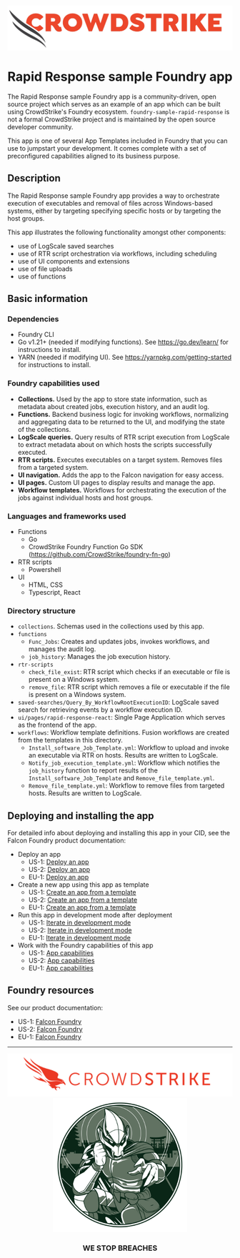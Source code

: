 ![CrowdStrike Falcon](/docs/asset/cs-logo.png?raw=true)

# Rapid Response sample Foundry app

The Rapid Response sample Foundry app is a community-driven, open source project which serves as an example of an app which can be built using CrowdStrike's Foundry ecosystem.
`foundry-sample-rapid-response` is not a formal CrowdStrike project and is maintained by the open source developer community.

This app is one of several App Templates included in Foundry that you can use to jumpstart your development.
It comes complete with a set of preconfigured capabilities aligned to its business purpose.

## Description

The Rapid Response sample Foundry app provides a way to orchestrate execution of executables and removal of files
across Windows-based systems, either by targeting specifying specific hosts or by targeting the host groups.

This app illustrates the following functionality amongst other components:
* use of LogScale saved searches
* use of RTR script orchestration via workflows, including scheduling
* use of UI components and extensions
* use of file uploads
* use of functions

## Basic information

### Dependencies

* Foundry CLI
* Go v1.21+ (needed if modifying functions).  See https://go.dev/learn/ for instructions to install.
* YARN (needed if modifying UI).  See https://yarnpkg.com/getting-started for instructions to install.

### Foundry capabilities used

* **Collections.**  Used by the app to store state information, such as metadata about created jobs, execution history, and an audit log.
* **Functions.**  Backend business logic for invoking workflows, normalizing and aggregating data to be returned to the UI, and modifying the state of the collections.
* **LogScale queries.**  Query results of RTR script execution from LogScale to extract metadata about on which hosts the scripts successfully executed.
* **RTR scripts.**  Executes executables on a target system.  Removes files from a targeted system.
* **UI navigation.**  Adds the app to the Falcon navigation for easy access.
* **UI pages.**  Custom UI pages to display results and manage the app.
* **Workflow templates.**  Workflows for orchestrating the execution of the jobs against individual hosts and host groups.

### Languages and frameworks used

* Functions
  * Go
  * CrowdStrike Foundry Function Go SDK (https://github.com/CrowdStrike/foundry-fn-go)
* RTR scripts
  * Powershell
* UI
  * HTML, CSS
  * Typescript, React

### Directory structure

* `collections`.  Schemas used in the collections used by this app.
* `functions`
  * `Func_Jobs`:  Creates and updates jobs, invokes workflows, and manages the audit log.
  * `job_history`:  Manages the job execution history.
* `rtr-scripts`
  * `check_file_exist`:  RTR script which checks if an executable or file is present on a Windows system.
  * `remove_file`:  RTR script which removes a file or executable if the file is present on a Windows system.
* `saved-searches/Query_By_WorkflowRootExecutionID`:  LogScale saved search for retrieving events by a workflow execution ID.
* `ui/pages/rapid-response-react`:  Single Page Application which serves as the frontend of the app.
* `workflows`: Workflow template definitions.  Fusion workflows are created from the templates in this directory.
  * `Install_software_Job_Template.yml`: Workflow to upload and invoke an executable via RTR on hosts. Results are written to LogScale.
  * `Notify_job_execution_template.yml`: Workflow which notifies the `job_history` function to report results of the `Install_software_Job_Template` and `Remove_file_template.yml`.
  * `Remove_file_template.yml`: Workflow to remove files from targeted hosts.  Results are written to LogScale.

## Deploying and installing the app

For detailed info about deploying and installing this app in your CID, see the Falcon Foundry product documentation:

* Deploy an app
  * US-1: [Deploy an app](https://falcon.crowdstrike.com/documentation/page/ofd46a1c/deploy-an-app)
  * US-2: [Deploy an app](https://falcon.us-2.crowdstrike.com/documentation/page/ofd46a1c/deploy-an-app)
  * EU-1: [Deploy an app](https://falcon.eu-1.crowdstrike.com/documentation/page/ofd46a1c/deploy-an-app)
* Create a new app using this app as template
  * US-1: [Create an app from a template](https://falcon.crowdstrike.com/documentation/page/l159717b/create-an-app#c4378b86)
  * US-2: [Create an app from a template](https://falcon.us-2.crowdstrike.com/documentation/page/l159717b/create-an-app#c4378b86)
  * EU-1: [Create an app from a template](https://falcon.eu-1.crowdstrike.com/documentation/page/l159717b/create-an-app#c4378b86)
* Run this app in development mode after deployment
  * US-1: [Iterate in development mode](https://falcon.crowdstrike.com/documentation/page/fb88e442/view-and-manage-apps#d5175ae2)
  * US-2: [Iterate in development mode](https://falcon.us-2.crowdstrike.com/documentation/page/fb88e442/view-and-manage-apps#d5175ae2)
  * EU-1: [Iterate in development mode](https://falcon.eu-1.crowdstrike.com/documentation/page/fb88e442/view-and-manage-apps#d5175ae2)
* Work with the Foundry capabilities of this app
  * US-1: [App capabilities](https://falcon.crowdstrike.com/documentation/category/u0daabab/app-capabilities)
  * US-2: [App capabilities](https://falcon.us-2.crowdstrike.com/documentation/category/u0daabab/app-capabilities)
  * EU-1: [App capabilities](https://falcon.eu-1.crowdstrike.com/documentation/category/u0daabab/app-capabilities)

## Foundry resources

See our product documentation:
* US-1: [Falcon Foundry](https://falcon.crowdstrike.com/documentation/category/c3d64B8e/falcon-foundry)
* US-2: [Falcon Foundry](https://falcon.us-2.crowdstrike.com/documentation/category/c3d64B8e/falcon-foundry)
* EU-1: [Falcon Foundry](https://falcon.eu-1.crowdstrike.com/documentation/category/c3d64B8e/falcon-foundry)

---

<p align="center"><img src="https://raw.githubusercontent.com/CrowdStrike/falconpy/main/docs/asset/cs-logo-footer.png"><BR/><img width="300px" src="https://raw.githubusercontent.com/CrowdStrike/falconpy/main/docs/asset/adversary-goblin-panda.png"></P>
<h3><P align="center">WE STOP BREACHES</P></h3>
